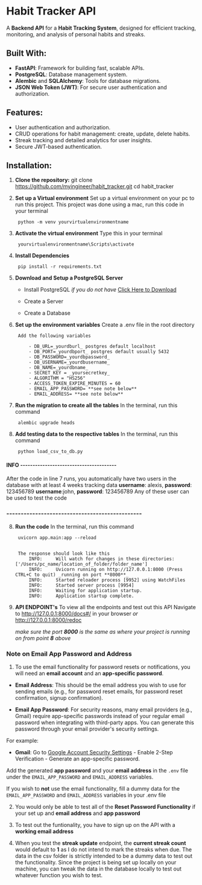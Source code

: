 # Habit Tracker API

A **Backend API** for a **Habit Tracking System**, designed for efficient tracking, monitoring, and analysis of personal habits and streaks.

## Built With:
- **FastAPI**: Framework for building fast, scalable APIs.
- **PostgreSQL**: Database management system.
- **Alembic** and **SQLAlchemy**: Tools for database migrations.
- **JSON Web Token (JWT)**: For secure user authentication and authorization.

## Features:
- User authentication and authorization.
- CRUD operations for habit management: create, update, delete habits.
- Streak tracking and detailed analytics for user insights.
- Secure JWT-based authentication.

## Installation:

1. **Clone the repository:**
   git clone https://github.com/myingineer/habit_tracker.git
   cd habit_tracker

2. **Set up a Virtual environment**
    Set up a virtual environment on your pc to run this project.
    This project was done using a mac, run this code in your terminal

        python -m venv yourvirtualenvironmentname

3. **Activate the virtual environment**
    Type this in your terminal

        yourvirtualenvironmentname\Scripts\activate 

4. **Install Dependencies**

        pip install -r requirements.txt

5. **Download and Setup a PostgreSQL Server**
    - Install PostgreSQL _if you do not have_
        [Click Here to Download](https://www.postgresql.org/download/)

    - Create a Server
    - Create a Database

6. **Set up the environment variables**
    Create a .env file in the root directory

        Add the following variables
        
            - DB_URL=_yourdburl_ postgres default localhost
            - DB_PORT=_yourdbport_ postgres default usually 5432
            - DB_PASSWORD=_yourdbpassword_
            - DB_USERNAME=_yourdbusername_
            - DB_NAME=_yourdbname_
            - SECRET_KEY = _yoursecretkey_
            - ALGORITHM = "HS256"
            - ACCESS_TOKEN_EXPIRE_MINUTES = 60
            - EMAIL_APP_PASSWORD= **see note below**
            - EMAIL_ADDRESS= **see note below**

6. **Run the migration to create all the tables**
    In the terminal, run this command

        alembic upgrade heads

7. **Add testing data to the respective tables**
    In the terminal, run this command

        python load_csv_to_db.py

#### INFO ---------------------------------------
After the code in line 7 runs, you automatically have two users in the database with at least 4 weeks tracking data
**username**: alexis, **password**: 123456789
**username**:john, **password**: 123456789
Any of these user can be used to test the code
### -----------------------------------------------

8. **Run the code**
    In the terminal, run this command

        uvicorn app.main:app --reload


        The response should look like this 
            INFO:     Will watch for changes in these directories: ['/Users/pc_name/location_of_folder/folder_name']
            INFO:     Uvicorn running on http://127.0.0.1:8000 (Press CTRL+C to quit) _running on port **8000**_
            INFO:     Started reloader process [9952] using WatchFiles
            INFO:     Started server process [9954]
            INFO:     Waiting for application startup.
            INFO:     Application startup complete.

9. **API ENDPOINT's**
    To view all the endpoints and test out this API
    Navigate to
        http://127.0.0.1:8000/docs#/ in your browser _or_
        http://127.0.0.1:8000/redoc

    _make sure the port **8000** is the same as where your project is running on from point **8** above_


### **Note on Email App Password and Address**  
1. To use the email functionality for password resets or notifications, you will need an **email account** and an **app-specific password**.

- **Email Address**: This should be the email address you wish to use for sending emails (e.g., for password reset emails, for password reset confirmation, signup confirmation).

- **Email App Password**: For security reasons, many email providers (e.g., Gmail) require app-specific passwords instead of your regular email password when integrating with third-party apps. You can generate this password through your email provider's security settings.

For example:
- **Gmail**: Go to [Google Account Security Settings](https://myaccount.google.com/security)
            - Enable 2-Step Verification
            - Generate an app-specific password.

Add the generated **app password** and your **email address** in the `.env` file under the `EMAIL_APP_PASSWORD` and `EMAIL_ADDRESS` variables.

If you wish to **not** use the email functionality, fill a dummy data for the `EMAIL_APP_PASSWORD` and `EMAIL_ADDRESS` variables in your .env file

2. You would only be able to test all of the **Reset Password Functionality** if your set up and **email address** and **app password**

3. To test out the funtionality, you have to sign up on the API with a **working email address**

4. When you test the **streak update** endpoint, the **current streak count** would default to **1** as I do not intend to mark the streaks when due. The data in the csv folder is strictly intended to be a dummy data to test out the functionality. 
Since the project is being set up locally on your machine, you can tweak the data in the database locally to test out whatever function you wish to test.